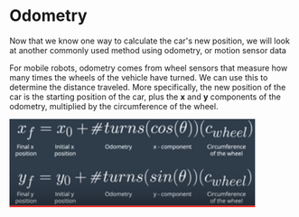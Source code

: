 # Odometry

Now that we know one way to calculate the car's new position, we will look at another commonly used method using odometry, or motion sensor data

For mobile robots, odometry comes from wheel sensors that measure how many times the wheels of the vehicle have turned. We can use this to determine the distance traveled. More specifically, the new position of the car is the starting position of the car, plus the **x** and **y** components of the odometry, multiplied by the circumference of the wheel.

![alt tag](imgs/odometryFormula.PNG)
